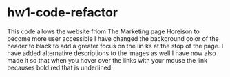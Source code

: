 # hw1-code-refactor
This code allows the website friom The Marketing page Horeison to become more user accessible 
I have changed the background color of the header to black to add a greater focus on the lin ks at the stop of the page.
I have added alternative descriptions to the images as well
I have now also made it so that when you hover over the links with your mouse the link becauses bold red that is underlined.

